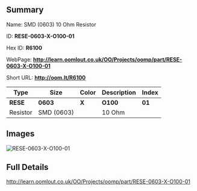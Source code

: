 

## Summary
 
Name:  SMD (0603) 10 Ohm Resistor 

ID: __RESE-0603-X-O100-01__

Hex ID: __R6100__

WebPage: __http://learn.oomlout.co.uk/OO/Projects/oomp/part/RESE-0603-X-O100-01__

Short URL: __http://oom.lt/R6100__


| Type   | Size   | Color   | Description   | Index   |    
| ----- | ------   | ------   | -----   | ----   |    
| __RESE__   					| __0603__   					| __X__    						| __O100__    					| __01__ |    
| Resistor		| SMD (0603)	| 		| 10 Ohm	| 	|

## Images
![RESE-0603-X-O100-01](http://oomlout.com/oomp-gen/parts/RESE-0603-X-O100-01/RESE-0603-X-O100-01_420.jpg)

## Full Details

 http://learn.oomlout.co.uk/OO/Projects/oomp/part/RESE-0603-X-O100-01

